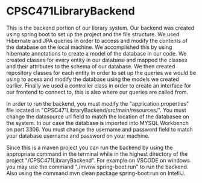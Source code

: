 # CPSC471LibraryBackend

This is the backend portion of our library system. Our backend was created using spring boot to set up the project and the file structure. 
We used Hibernate and JPA queries in order to access and modify the contents of the database on the local machine. We accomplished this by using hibernate annotations to create a model of the database in our code. We created classes for every entity in our database and mapped the classes and their attributes to the schema of our database. We then created repository classes for each entity in order to set up the queries we would be using to acess and modify the database using the models we created earlier. Finally we used a controller class in order to create an interface for our frontend to connect to, this is also where our queries are called from.

In order to run the backend, you must modify the "application.properties" file located in "CPSC471LibraryBackend/src/main/resources/". You must change the datasource url field to match the location of the databasee on the system. In our case the database is imported into MYSQL Workbench on port 3306. You must change the username and password field to match your database username and password on your machine. 

Since this is a maven project you can run the backend by using the appropriate command in the terminal while in the highest directory of the project "/CPSC471LibraryBackend". For example on VSCODE on windows you may use the command "./mvnw spring-boot:run" to run the backend. Also using the command mvn clean package spring-boot:run on IntelliJ.


